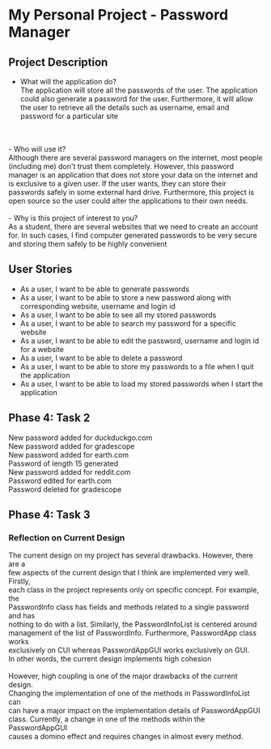 # My Personal Project - Password Manager    

## Project Description

- What will the application do? <br>
The application will store all the passwords of the user. The application could also generate a password for the user. Furthermore, it will allow the user to retrieve all the details such as username, email and password for a particular site
<br>
<br>
- Who will use it? <br>
Although there are several password managers on the internet, most people (including me) don't trust them completely. However, this password manager is an application that does not store your data on the internet and is exclusive to a given user. If the user wants, they can store their passwords safely in some external hard drive. Furthermore, this project is open source so the user could alter the applications to their own needs. 
<br>
<br>
- Why is this project of interest to you? <br>
As a student, there are several websites that we need to create an account for. In such cases, I find computer generated passwords to be very secure and storing them safely to be highly convenient

## User Stories
- As a user, I want to be able to generate passwords 
- As a user, I want to be able to store a new password along with corresponding website, username and login id
- As a user, I want to be able to see all my stored passwords 
- As a user, I want to be able to search my password for a specific website
- As a user, I want to be able to edit the password, username and login id for a website
- As a user, I want to be able to delete a password
- As a user, I want to be able to store my passwords to a file when I quit the application
- As a user, I want to be able to load my stored passwords when I start the application

## Phase 4: Task 2
New password added for duckduckgo.com <br>
New password added for gradescope <br>
New password added for earth.com <br>
Password of length 15 generated <br>
New password added for reddit.com <br>
Password edited for earth.com <br>
Password deleted for gradescope <br>

## Phase 4: Task 3
### Reflection on Current Design
The current design on my project has several drawbacks. However, there are a <br>
few aspects of the current design that I think are implemented very well. Firstly, <br>
each class in the project represents only on specific concept. For example, the <br>
PasswordInfo class has fields and methods related to a single password and has <br>
nothing to do with a list. Similarly, the PasswordInfoList is centered around <br>
management of the list of PasswordInfo. Furthermore, PasswordApp class works <br>
exclusively on CUI whereas PasswordAppGUI works exclusively on GUI. <br>
In other words, the current design implements high cohesion <br>
<br>
However, high coupling is one of the major drawbacks of the current design. <br>
Changing the implementation of one of the methods in PasswordInfoList can <br>
can have a major impact on the implementation details of PasswordAppGUI <br> 
class. Currently, a change in one of the methods within the PasswordAppGUI <br>
causes a domino effect and requires changes in almost every method. 
